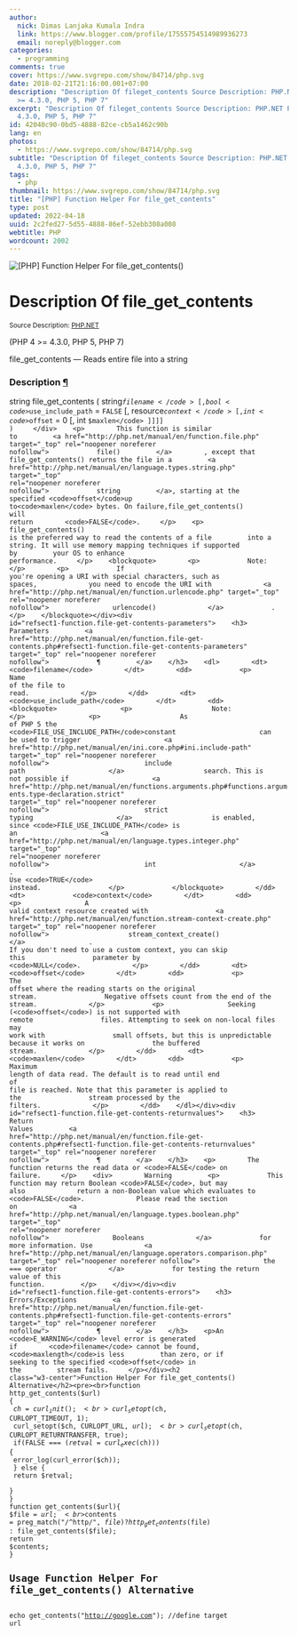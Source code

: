 ```yaml
---
author:
  nick: Dimas Lanjaka Kumala Indra
  link: https://www.blogger.com/profile/17555754514989936273
  email: noreply@blogger.com
categories:
  - programming
comments: true
cover: https://www.svgrepo.com/show/84714/php.svg
date: 2018-02-21T21:16:00.001+07:00
description: "Description Of fileget_contents Source Description: PHP.NET PHP 4
  >= 4.3.0, PHP 5, PHP 7"
excerpt: "Description Of fileget_contents Source Description: PHP.NET PHP 4 >=
  4.3.0, PHP 5, PHP 7"
id: 42040c90-0bd5-4888-82ce-cb5a1462c90b
lang: en
photos:
  - https://www.svgrepo.com/show/84714/php.svg
subtitle: "Description Of fileget_contents Source Description: PHP.NET PHP 4 >=
  4.3.0, PHP 5, PHP 7"
tags:
  - php
thumbnail: https://www.svgrepo.com/show/84714/php.svg
title: "[PHP] Function Helper For file_get_contents"
type: post
updated: 2022-04-18
uuid: 2c2fed27-5d55-4888-86ef-52ebb308a008
webtitle: PHP
wordcount: 2002
---
```


<img src="https://www.svgrepo.com/show/84714/php.svg" title="[PHP] Function Helper For file_get_contents()"><div>    <h1>        Description Of file_get_contents     </h1><small class="w3-right">Source Description: <a href="//php.net/manual/en/function.file-get-contents.php" title="Description Of get_meta_tags" rel="nofollow noopener">PHP.NET</a></small>    <p>        (PHP 4 &gt;= 4.3.0, PHP 5, PHP 7)     </p>    <p>        file_get_contents — Reads entire file into a string     </p></div><div id="refsect1-function.file-get-contents-description">    <h3>        Description         <a href="http://php.net/manual/en/function.file-get-contents.php#refsect1-function.file-get-contents-description" target="_top" rel="noopener noreferer nofollow">            ¶         </a>    </h3>    <div>string file_get_contents ( string<code>$filename</code> [, bool<code>$use_include_path</code> = <code>FALSE</code> [, resource<code>$context</code> [, int <code>$offset</code> = 0 [, int        <code>$maxlen</code> ]]]] )     </div>    <p>        This function is similar to         <a href="http://php.net/manual/en/function.file.php" target="_top" rel="noopener noreferer nofollow">            file()         </a>        , except that file_get_contents() returns the file in a         <a href="http://php.net/manual/en/language.types.string.php" target="_top" rel="noopener noreferer nofollow">            string         </a>, starting at the specified <code>offset</code>up to<code>maxlen</code> bytes. On failure,file_get_contents() will return        <code>FALSE</code>.     </p>    <p>        file_get_contents() is the preferred way to read the contents of a file         into a string. It will use memory mapping techniques if supported by         your OS to enhance performance.     </p>    <blockquote>        <p>            Note:         </p>        <p>            If you're opening a URI with special characters, such as spaces,             you need to encode the URI with             <a href="http://php.net/manual/en/function.urlencode.php" target="_top" rel="noopener noreferer nofollow">                urlencode()             </a>            .         </p>    </blockquote></div><div id="refsect1-function.file-get-contents-parameters">    <h3>        Parameters         <a href="http://php.net/manual/en/function.file-get-contents.php#refsect1-function.file-get-contents-parameters" target="_top" rel="noopener noreferer nofollow">            ¶         </a>    </h3>    <dl>        <dt>            <code>filename</code>        </dt>        <dd>            <p>                Name of the file to read.             </p>        </dd>        <dt>            <code>use_include_path</code>        </dt>        <dd>            <blockquote>                <p>                    Note:                 </p>                <p>                    As of PHP 5 the <code>FILE_USE_INCLUDE_PATH</code>constant                     can be used to trigger                     <a href="http://php.net/manual/en/ini.core.php#ini.include-path" target="_top" rel="noopener noreferer nofollow">                        include path                     </a>                    search. This is not possible if                     <a href="http://php.net/manual/en/functions.arguments.php#functions.arguments.type-declaration.strict" target="_top" rel="noopener noreferer nofollow">                        strict typing                     </a>                    is enabled, since <code>FILE_USE_INCLUDE_PATH</code> is an                     <a href="http://php.net/manual/en/language.types.integer.php" target="_top" rel="noopener noreferer nofollow">                        int                     </a>                    . Use <code>TRUE</code> instead.                 </p>            </blockquote>        </dd>        <dt>            <code>context</code>        </dt>        <dd>            <p>                A valid context resource created with                 <a href="http://php.net/manual/en/function.stream-context-create.php" target="_top" rel="noopener noreferer nofollow">                    stream_context_create()                 </a>                . If you don't need to use a custom context, you can skip this                 parameter by <code>NULL</code>.             </p>        </dd>        <dt>            <code>offset</code>        </dt>        <dd>            <p>                The offset where the reading starts on the original stream.                 Negative offsets count from the end of the stream.             </p>            <p>                Seeking (<code>offset</code>) is not supported with remote                 files. Attempting to seek on non-local files may work with                 small offsets, but this is unpredictable because it works on                 the buffered stream.             </p>        </dd>        <dt>            <code>maxlen</code>        </dt>        <dd>            <p>                Maximum length of data read. The default is to read until end                 of file is reached. Note that this parameter is applied to the                 stream processed by the filters.             </p>        </dd>    </dl></div><div id="refsect1-function.file-get-contents-returnvalues">    <h3>        Return Values         <a href="http://php.net/manual/en/function.file-get-contents.php#refsect1-function.file-get-contents-returnvalues" target="_top" rel="noopener noreferer nofollow">            ¶         </a>    </h3>    <p>        The function returns the read data or <code>FALSE</code> on failure.     </p>    <div>        Warning         <p>            This function may return Boolean <code>FALSE</code>, but may also             return a non-Boolean value which evaluates to <code>FALSE</code>.             Please read the section on             <a href="http://php.net/manual/en/language.types.boolean.php" target="_top" rel="noopener noreferer nofollow">                Booleans             </a>            for more information. Use             <a href="http://php.net/manual/en/language.operators.comparison.php" target="_top" rel="noopener noreferer nofollow">                the === operator             </a>            for testing the return value of this function.         </p>    </div></div><div id="refsect1-function.file-get-contents-errors">    <h3>        Errors/Exceptions         <a href="http://php.net/manual/en/function.file-get-contents.php#refsect1-function.file-get-contents-errors" target="_top" rel="noopener noreferer nofollow">            ¶         </a>    </h3>    <p>An <code>E_WARNING</code> level error is generated if        <code>filename</code> cannot be found, <code>maxlength</code>is less         than zero, or if seeking to the specified <code>offset</code> in the         stream fails.     </p></div><h2 class="w3-center">Function Helper For file_get_contents() Alternative</h2><pre><br>function http_get_contents($url)<br>{<br>  $ch = curl_init();<br>  curl_setopt($ch, CURLOPT_TIMEOUT, 1);<br>  curl_setopt($ch, CURLOPT_URL, $url);<br>  curl_setopt($ch, CURLOPT_RETURNTRANSFER, true);<br>  if(FALSE === ($retval = curl_exec($ch))) {<br>    error_log(curl_error($ch));<br>  } else {<br>    return $retval;<br>  }<br>}<br>function get_contents($url){<br>$file = $url;<br>$contents = preg_match("/^http/", $file) ? http_get_contents($file) : file_get_contents($file);<br>return $contents;<br>}<br></pre><h2 class="w3-center">Usage Function Helper For file_get_contents() Alternative</h2><pre><br>echo get_contents("http://google.com"); //define target url<br></pre>